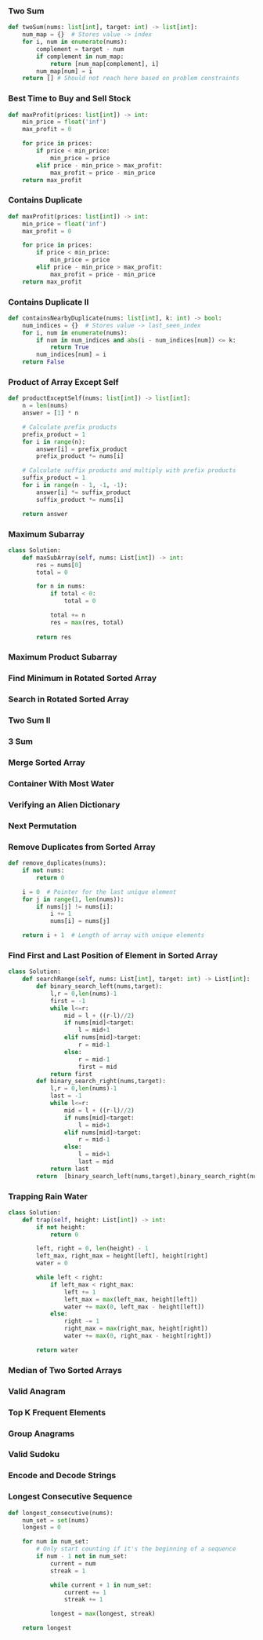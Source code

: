 ### Two Sum
```python
def twoSum(nums: list[int], target: int) -> list[int]:
    num_map = {}  # Stores value -> index
    for i, num in enumerate(nums):
        complement = target - num
        if complement in num_map:
            return [num_map[complement], i]
        num_map[num] = i
    return [] # Should not reach here based on problem constraints
```
### Best Time to Buy and Sell Stock
```python
def maxProfit(prices: list[int]) -> int:
    min_price = float('inf')
    max_profit = 0

    for price in prices:
        if price < min_price:
            min_price = price
        elif price - min_price > max_profit:
            max_profit = price - min_price
    return max_profit
```
### Contains Duplicate
```python
def maxProfit(prices: list[int]) -> int:
    min_price = float('inf')
    max_profit = 0

    for price in prices:
        if price < min_price:
            min_price = price
        elif price - min_price > max_profit:
            max_profit = price - min_price
    return max_profit
```
### Contains Duplicate II
```python
def containsNearbyDuplicate(nums: list[int], k: int) -> bool:
    num_indices = {}  # Stores value -> last_seen_index
    for i, num in enumerate(nums):
        if num in num_indices and abs(i - num_indices[num]) <= k:
            return True
        num_indices[num] = i
    return False
```
### Product of Array Except Self
```python
def productExceptSelf(nums: list[int]) -> list[int]:
    n = len(nums)
    answer = [1] * n

    # Calculate prefix products
    prefix_product = 1
    for i in range(n):
        answer[i] = prefix_product
        prefix_product *= nums[i]

    # Calculate suffix products and multiply with prefix products
    suffix_product = 1
    for i in range(n - 1, -1, -1):
        answer[i] *= suffix_product
        suffix_product *= nums[i]

    return answer
```
### Maximum Subarray
```python
class Solution:
    def maxSubArray(self, nums: List[int]) -> int:            
        res = nums[0]
        total = 0

        for n in nums:
            if total < 0:
                total = 0

            total += n
            res = max(res, total)
        
        return res
```
### Maximum Product Subarray
### Find Minimum in Rotated Sorted Array
### Search in Rotated Sorted Array
### Two Sum II
### 3 Sum
### Merge Sorted Array
### Container With Most Water
### Verifying an Alien Dictionary
### Next Permutation
### Remove Duplicates from Sorted Array
```python
def remove_duplicates(nums):
    if not nums:
        return 0

    i = 0  # Pointer for the last unique element
    for j in range(1, len(nums)):
        if nums[j] != nums[i]:
            i += 1
            nums[i] = nums[j]

    return i + 1  # Length of array with unique elements
```
### Find First and Last Position of Element in Sorted Array
```python
class Solution:
    def searchRange(self, nums: List[int], target: int) -> List[int]:
        def binary_search_left(nums,target):
            l,r = 0,len(nums)-1
            first = -1
            while l<=r:
                mid = l + ((r-l)//2)
                if nums[mid]<target:
                    l = mid+1
                elif nums[mid]>target:
                    r = mid-1
                else:
                    r = mid-1
                    first = mid
            return first 
        def binary_search_right(nums,target):
            l,r = 0,len(nums)-1
            last = -1
            while l<=r:
                mid = l + ((r-l)//2)
                if nums[mid]<target:
                    l = mid+1
                elif nums[mid]>target:
                    r = mid-1
                else:
                    l = mid+1
                    last = mid
            return last  
        return  [binary_search_left(nums,target),binary_search_right(nums,target)]
```
### Trapping Rain Water
```python
class Solution:
    def trap(self, height: List[int]) -> int:
        if not height:
            return 0

        left, right = 0, len(height) - 1
        left_max, right_max = height[left], height[right]
        water = 0

        while left < right:
            if left_max < right_max:
                left += 1
                left_max = max(left_max, height[left])
                water += max(0, left_max - height[left])
            else:
                right -= 1
                right_max = max(right_max, height[right])
                water += max(0, right_max - height[right])

        return water
```
### Median of Two Sorted Arrays
### Valid Anagram
### Top K Frequent Elements
### Group Anagrams
### Valid Sudoku
### Encode and Decode Strings
### Longest Consecutive Sequence
```python
def longest_consecutive(nums):
    num_set = set(nums)
    longest = 0

    for num in num_set:
        # Only start counting if it's the beginning of a sequence
        if num - 1 not in num_set:
            current = num
            streak = 1

            while current + 1 in num_set:
                current += 1
                streak += 1

            longest = max(longest, streak)

    return longest
```
